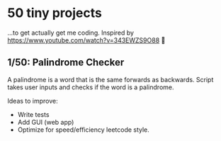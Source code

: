 # 50 tiny projects 
...to get actually get me coding. Inspired by https://www.youtube.com/watch?v=343EWZS9O88 🙏

## 1/50: Palindrome Checker
A palindrome is a word that is the same forwards as backwards. Script takes user inputs and checks if the word is a palindrome.

Ideas to improve:
- Write tests
- Add GUI (web app)
- Optimize for speed/efficiency leetcode style.
